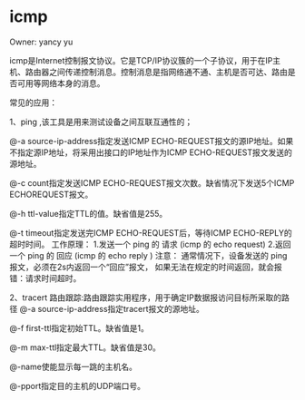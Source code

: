 # icmp

Owner: yancy yu

icmp是Internet控制报文协议。它是TCP/IP协议簇的一个子协议，用于在IP主机、路由器之间传递控制消息。控制消息是指网络通不通、主机是否可达、路由是否可用等网络本身的消息。

常见的应用：

1、ping ,该工具是用来测试设备之间互联互通性的；

@-a source-ip-address指定发送ICMP ECHO-REQUEST报文的源IP地址。如果不指定源IP地址，将采用出接口的IP地址作为ICMP ECHO-REQUEST报文发送的源地址。

@-c count指定发送ICMP ECHO-REQUEST报文次数。缺省情况下发送5个ICMP ECHOREQUEST报文。

@-h ttl-value指定TTL的值。缺省值是255。

@-t timeout指定发送完ICMP ECHO-REQUEST后，等待ICMP ECHO-REPLY的超时时间。
工作原理：
1.发送一个 ping  的 请求 (icmp 的 echo request)
2.返回一个 ping  的 回应 (icmp 的 echo reply )
注意：
通常情况下，设备发送的 ping 报文，必须在2s内返回一个“回应”报文，
如果无法在规定的时间返回，就会报错：请求时间超时。

2、tracert 路由跟踪:路由跟踪实用程序，用于确定IP数据报访问目标所采取的路径
@-a source-ip-address指定tracert报文的源地址。

@-f first-ttl指定初始TTL。缺省值是1。

@-m max-ttl指定最大TTL。缺省值是30。

@-name使能显示每一跳的主机名。

@-pport指定目的主机的UDP端口号。
